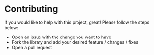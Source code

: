 # Contributing

If you would like to help with this project, great! Please follow the steps below:

- Open an issue with the change you want to have
- Fork the library and add your desired feature / changes / fixes
- Open a pull request
